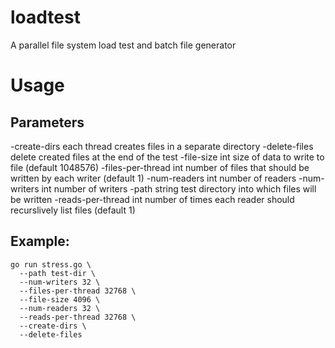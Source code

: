 # loadtest
A parallel file system load test and batch file generator

# Usage

## Parameters
  -create-dirs
        each thread creates files in a separate directory
  -delete-files
        delete created files at the end of the test
  -file-size int
        size of data to write to file (default 1048576)
  -files-per-thread int
        number of files that should be written by each writer (default 1)
  -num-readers int
        number of readers
  -num-writers int
        number of writers
  -path string
        test directory into which files will be written
  -reads-per-thread int
        number of times each reader should recurslively list files (default 1)

## Example:

```
go run stress.go \
  --path test-dir \
  --num-writers 32 \
  --files-per-thread 32768 \
  --file-size 4096 \
  --num-readers 32 \
  --reads-per-thread 32768 \
  --create-dirs \
  --delete-files
```
